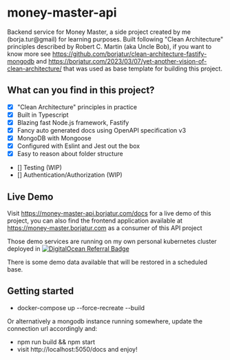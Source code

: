 # money-master-api

Backend service for Money Master, a side project created by me (borja.tur@gmail) for learning purposes. Built following "Clean Architecture" principles described by Robert C. Martin (aka Uncle Bob), if you want to know more see https://github.com/borjatur/clean-architecture-fastify-mongodb and https://borjatur.com/2023/03/07/yet-another-vision-of-clean-architecture/ that was used as base template for building this project.

## What can you find in this project?

- [x] "Clean Architecture" principles in practice
- [x] Built in Typescript
- [x] Blazing fast Node.js framework, Fastify
- [x] Fancy auto generated docs using OpenAPI specification v3
- [x] MongoDB with Mongoose
- [x] Configured with Eslint and Jest out the box
- [x] Easy to reason about folder structure
- [] Testing (WIP)
- [] Authentication/Authorization (WIP)

## Live Demo
Visit https://money-master-api.borjatur.com/docs for a live demo of this project, you can also find the frontend application available at https://money-master.borjatur.com as a consumer of this API project

Those demo services are running on my own personal kubernetes cluster deployed in [![DigitalOcean Referral Badge](https://web-platforms.sfo2.digitaloceanspaces.com/WWW/Badge%202.svg)](https://www.digitalocean.com/?refcode=e3a27deea2ac&utm_campaign=Referral_Invite&utm_medium=Referral_Program&utm_source=badge)

There is some demo data available that will be restored in a scheduled base.

## Getting started

* docker-compose up --force-recreate --build

Or alternatively a mongodb instance running somewhere, update the connection url accordingly and:

* npm run build && npm start
* visit http://localhost:5050/docs and enjoy!